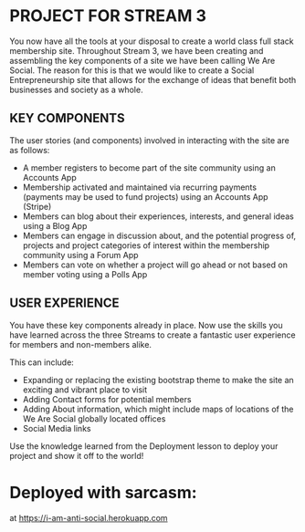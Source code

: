 # PROJECT FOR STREAM 3

You now have all the tools at your disposal to create a world class full stack membership site. Throughout Stream 3, we have been creating and assembling the key components of a site we have been calling We Are Social. The reason for this is that we would like to create a Social Entrepreneurship site that allows for the exchange of ideas that benefit both businesses and society as a whole.


## KEY COMPONENTS

The user stories (and components) involved in interacting with the site are as follows:

* A member registers to become part of the site community using an Accounts App
* Membership activated and maintained via recurring payments (payments may be used to fund projects) using an Accounts App (Stripe)
* Members can blog about their experiences, interests, and general ideas using a Blog App
* Members can engage in discussion about, and the potential progress of, projects and project categories of interest within the membership community using a Forum App
* Members can vote on whether a project will go ahead or not based on member voting using a Polls App


## USER EXPERIENCE

You have these key components already in place. Now use the skills you have learned across the three Streams to create a fantastic user experience for members and non-members alike.

This can include:

* Expanding or replacing the existing bootstrap theme to make the site an exciting and vibrant place to visit
* Adding Contact forms for potential members
* Adding About information, which might include maps of locations of the We Are Social globally located offices
* Social Media links

Use the knowledge learned from the Deployment lesson to deploy your project and show it off to the world!

# Deployed with sarcasm:

at https://i-am-anti-social.herokuapp.com